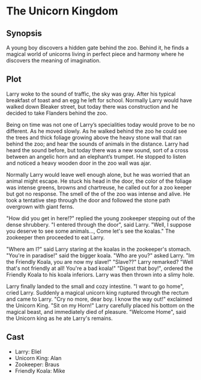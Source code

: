 # The Unicorn Kingdom

## Synopsis

A young boy discovers a hidden gate behind the zoo.
Behind it, he finds a magical world of unicorns living in perfect piece and harmony where he discovers the meaning of imagination.

## Plot

Larry woke to the sound of traffic, the sky was gray.
After his typical breakfast of toast and an egg he left for school.
Normally Larry would have walked down Bleaker street, but today there was construction and he decided to take Flanders behind the zoo.

Being on time was not one of Larry’s specialities today would prove to be no different.
As he moved slowly.
As he walked behind the zoo he could see the trees and thick foliage growing above the heavy stone wall that ran behind the zoo; and hear the sounds of animals in the distance.
Larry had heard the sound before, but today there was a new sound, sort of a cross between an angelic horn and an elephant’s trumpet.
He stopped to listen and noticed a heavy wooden door in the zoo wall was ajar.

Normally Larry would leave well enough alone, but he was worried that an animal might escape.
He stuck his head in the door, the color of the foliage was intense greens, browns and chartreuse, he called out for a zoo keeper but got no response.
The smell of the of the zoo was intense and alive.
He took a tentative step through the door and followed the stone path overgrown with giant ferns.

"How did you get in here!?" replied the young zookeeper stepping out of the dense shrubbery.
"I entered through the door", said Larry.
"Well, I suppose you deserve to see some animals..., Come let's see the koalas."
The zookeeper then proceeded to eat Larry.

"Where am I?" said Larry staring at the koalas in the zookeeper's stomach.
"You're in paradise!" said the bigger koala. "Who are you?" asked Larry.
"Im the Friendly Koala, you are now my slave!" "Slave??" Larry remarked?
"Well that's not friendly at all! You're a bad koala!"
"Digest that boy!", ordered the Friendly Koala to his koala inferiors.
Larry was then thrown into a slimy hole. 

Larry finally landed to the small and cozy intestine. "I want to go home", cried Larry.
Suddenly a magical unicorn king ruptured through the rectum and came to Larry.
"Cry no more, dear boy. I know the way out!" exclaimed the Unicorn King. "Sit on my Horn!"
Larry carefully placed his bottom on the magical beast, and immediately died of pleasure.
"Welcome Home", said the Unicorn king as he ate Larry's remains.

## Cast

* Larry: Eliel
* Unicorn King: Alan
* Zookeeper: Braus
* Friendly Koala: Mike
